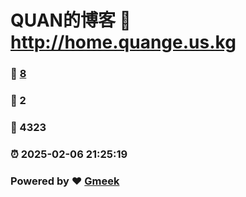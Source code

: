 # QUAN的博客 :link: http://home.quange.us.kg 
### :page_facing_up: [8](http://home.quange.us.kg/tag.html) 
### :speech_balloon: 2 
### :hibiscus: 4323 
### :alarm_clock: 2025-02-06 21:25:19 
### Powered by :heart: [Gmeek](https://github.com/Meekdai/Gmeek)
